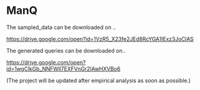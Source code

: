 # ManQ

The sampled_data can be downloaded on ..

https://drive.google.com/open?id=1VzR5_X23fe2JEd8RcYGA1IExz3JoClAS

The generated queries can be downloaded on..

https://drive.google.com/open?id=1wgClkGb_NNFWll7EXFVnGr2IAwHXVBo6

(The project will be updated after empirical analysis as soon as possible.)
